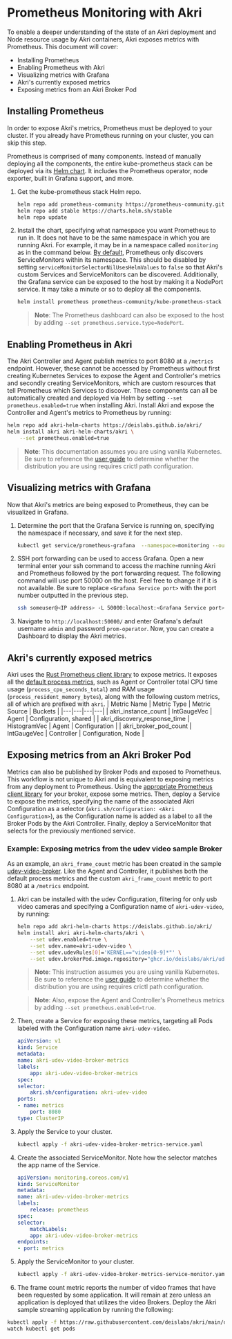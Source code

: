 # Prometheus Monitoring with Akri
To enable a deeper understanding of the state of an Akri deployment and Node resource usage by Akri containers, Akri
exposes metrics with Prometheus. This document will cover:
* Installing Prometheus
* Enabling Prometheus with Akri
* Visualizing metrics with Grafana
* Akri's currently exposed metrics
* Exposing metrics from an Akri Broker Pod

## Installing Prometheus
In order to expose Akri's metrics, Prometheus must be deployed to your cluster. If you already have Prometheus running
on your cluster, you can skip this step. 

Prometheus is comprised of many components. Instead of manually deploying all the components, the entire kube-prometheus
stack can be deployed via its [Helm
chart](https://github.com/prometheus-community/helm-charts/tree/main/charts/kube-prometheus-stack). It includes the
Prometheus operator, node exporter, built in Grafana support, and more. 
1. Get the kube-prometheus stack Helm repo.
    ```sh
    helm repo add prometheus-community https://prometheus-community.github.io/helm-charts
    helm repo add stable https://charts.helm.sh/stable
    helm repo update
    ```
2. Install the chart, specifying what namespace you want Prometheus to run in. It does not have to be the same namespace
   in which you are running Akri. For example, it may be in a namespace called `monitoring` as in the command below. [By
   default](https://github.com/prometheus-community/helm-charts/tree/main/charts/kube-prometheus-stack#prometheusioscrape),
   Prometheus only discovers ServiceMonitors within its namespace. This should be disabled by setting
   `serviceMonitorSelectorNilUsesHelmValues` to `false` so that Akri's custom Services and ServiceMonitors can be
   discovered. Additionally, the Grafana service can be exposed to the host by making it a NodePort service. It may take
   a minute or so to deploy all the components.
    ```sh
    helm install prometheus prometheus-community/kube-prometheus-stack --set grafana.service.type=NodePort --namespace monitoring  --set prometheus.prometheusSpec.serviceMonitorSelectorNilUsesHelmValues=false
    ```
    > **Note**: The Prometheus dashboard can also be exposed to the host by adding `--set
    > prometheus.service.type=NodePort`.

## Enabling Prometheus in Akri
The Akri Controller and Agent publish metrics to port 8080 at a `/metrics` endpoint. However, these cannot be accessed
by Prometheus without first creating Kubernetes Services to expose the Agent and Controller's metrics and secondly
creating ServiceMonitors, which are custom resources that tell Prometheus which Services to discover. These components
can all be automatically created and deployed via Helm by setting `--set prometheus.enabled=true` when installing Akri.
Install Akri and expose the Controller and Agent's metrics to Prometheus by running:
```sh
helm repo add akri-helm-charts https://deislabs.github.io/akri/
helm install akri akri-helm-charts/akri \
    --set prometheus.enabled=true
```
> **Note**: This documentation assumes you are using vanilla Kubernetes. Be sure to reference the [user
> guide](./user-guide.md) to determine whether the distribution you are using requires crictl path configuration.

## Visualizing metrics with Grafana
Now that Akri's metrics are being exposed to Prometheus, they can be visualized in Grafana. 
1. Determine the port that the Grafana Service is running on, specifying the namespace if necessary, and save it for the
   next step.
    ```sh
    kubectl get service/prometheus-grafana  --namespace=monitoring --output=jsonpath='{.spec.ports[?(@.name=="service")].nodePort}' && echo
    ```
1. SSH port forwarding can be used to access Grafana. Open a new terminal enter your ssh command to access the machine
   running Akri and Prometheus followed by the port forwarding request. The following command will use port 50000 on the
   host. Feel free to change it if it is not available. Be sure to replace `<Grafana Service port>` with the port number
   outputted in the previous step.
    ```sh
    ssh someuser@<IP address> -L 50000:localhost:<Grafana Service port>
    ```
1. Navigate to `http://localhost:50000/` and enter Grafana's default username `admin` and password `prom-operator`. Now,
   you can create a Dashboard to display the Akri metrics. 

## Akri's currently exposed metrics
Akri uses the [Rust Prometheus client library](https://github.com/tikv/rust-prometheus) to expose metrics. It exposes
all the [default process metrics](https://prometheus.io/docs/instrumenting/writing_clientlibs/#process-metrics), such as
Agent or Controller total CPU time usage (`process_cpu_seconds_total`) and RAM usage (`process_resident_memory_bytes`),
along with the following custom metrics, all of which are prefixed with `akri`. 
| Metric Name | Metric Type | Metric Source | Buckets |
|---|---|---|---|
| akri_instance_count | IntGaugeVec | Agent | Configuration, shared | 
| akri_discovery_response_time | HistogramVec | Agent | Configuration | 
| akri_broker_pod_count | IntGaugeVec | Controller | Configuration, Node |

## Exposing metrics from an Akri Broker Pod
Metrics can also be published by Broker Pods and exposed to Prometheus. This workflow is not unique to Akri and is
equivalent to exposing metrics from any deployment to Prometheus. Using the [appropriate Prometheus client
library](https://prometheus.io/docs/instrumenting/clientlibs/) for your broker, expose some metrics. Then, deploy a
Service to expose the metrics, specifying the name of the associated Akri Configuration as a selector
(`akri.sh/configuration: <Akri Configuration>`), as the Configuration name is added as a label to all the Broker Pods by
the Akri Controller. Finally, deploy a ServiceMonitor that selects for the previously mentioned service.

### Example: Exposing metrics from the udev video sample Broker
As an example, an `akri_frame_count` metric has been created in the sample
[udev-video-broker](../samples/brokers/udev-video-broker). Like the Agent and Controller, it publishes both the default
process metrics and the custom `akri_frame_count` metric to port 8080 at a `/metrics` endpoint. 

1. Akri can be installed with the udev Configuration, filtering for only usb video cameras and specifying a
   Configuration name of `akri-udev-video`, by running:
    ```sh
    helm repo add akri-helm-charts https://deislabs.github.io/akri/
    helm install akri akri-helm-charts/akri \
        --set udev.enabled=true \
        --set udev.name=akri-udev-video \
        --set udev.udevRules[0]='KERNEL=="video[0-9]*"' \
        --set udev.brokerPod.image.repository="ghcr.io/deislabs/akri/udev-video-broker:latest"
    ```
    > **Note**: This instruction assumes you are using vanilla Kubernetes. Be sure to reference the [user
    > guide](./user-guide.md) to determine whether the distribution you are using requires crictl path configuration.

    > **Note**: Also, expose the Agent and Controller's Prometheus metrics by adding `--set prometheus.enabled=true`.
1. Then, create a Service for exposing these metrics, targeting all Pods labeled with the Configuration name
   `akri-udev-video`. 
    ```yaml
    apiVersion: v1
    kind: Service
    metadata:
    name: akri-udev-video-broker-metrics
    labels:
        app: akri-udev-video-broker-metrics
    spec:
    selector:
        akri.sh/configuration: akri-udev-video
    ports:
    - name: metrics
        port: 8080
    type: ClusterIP
    ```
1. Apply the Service to your cluster.
    ```sh
    kubectl apply -f akri-udev-video-broker-metrics-service.yaml
    ```
1. Create the associated ServiceMonitor. Note how the selector matches the app name of the Service.
    ```yaml
    apiVersion: monitoring.coreos.com/v1
    kind: ServiceMonitor
    metadata:
    name: akri-udev-video-broker-metrics
    labels:
        release: prometheus
    spec:
    selector:
        matchLabels:
        app: akri-udev-video-broker-metrics
    endpoints:
    - port: metrics
    ```
1. Apply the ServiceMonitor to your cluster.
    ```sh
    kubectl apply -f akri-udev-video-broker-metrics-service-monitor.yaml
    ```
1. The frame count metric reports the number of video frames that have been requested by some application. It will
   remain at zero unless an application is deployed that utilizes the video Brokers. Deploy the Akri sample streaming
   application by running the following:
```sh
kubectl apply -f https://raw.githubusercontent.com/deislabs/akri/main/deployment/samples/akri-video-streaming-app.yaml
watch kubectl get pods
```